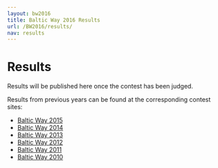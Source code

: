```yaml
---
layout: bw2016
title: Baltic Way 2016 Results
url: /BW2016/results/
nav: results
---
```


# Results

Results will be published here once the contest has been judged.

Results from previous years can be found at the
corresponding contest sites:

* [Baltic Way 2015][bw15]
* [Baltic Way 2014][bw14]
* [Baltic Way 2013][bw13]
* [Baltic Way 2012][bw12]
* [Baltic Way 2011][bw11]
* [Baltic Way 2010][bw10]

[bw15]: https://web.archive.org/web/20151203233036/http://bw15.math.su.se/?page_id=23
[bw14]: http://mif.vu.lt/balticway2014/?page_id=33
[bw13]: http://www.bw2013.lu.lv/results/
[bw12]: http://www.bw2012.ut.ee/results.html
[bw11]: http://www.math.olympiaadid.ut.ee/eng/html/bw/bw11_res.html
[bw10]: http://stae.is/bw10/results
